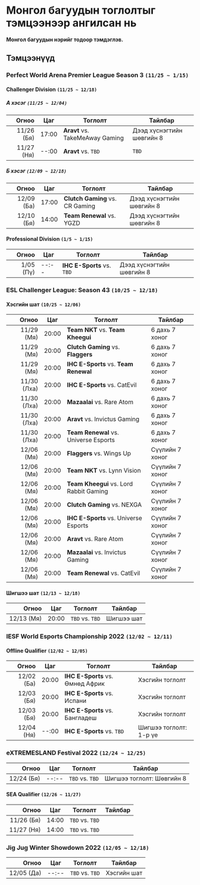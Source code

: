 
Монгол багуудын тоглолтыг тэмцээнээр ангилсан нь
================================================

**Монгол багуудын нэрийг тодоор тэмдэглэв.**

Тэмцээнүүд
----------

### Perfect World Arena Premier League Season 3 `(11/25 ~ 1/15)`

#### Challenger Division `(11/25 ~ 12/18)`

##### А хэсэг `(11/25 ~ 12/04)`

Огноо | Цаг | Тоглолт | Тайлбар
------: | ------ | ------ | ------
11/26 (Бя) | 17:00 | **Aravt** vs. TakeMeAway Gaming | Дээд хүснэгтийн шөвгийн 8
11/27 (Ня) | --:00 | **Aravt** vs. `TBD` | `TBD`

##### Б хэсэг `(12/09 ~ 12/18)`

Огноо | Цаг | Тоглолт | Тайлбар
------: | ------ | ------ | ------
12/09 (Ба) | 17:00 | **Clutch Gaming** vs. CR Gaming | Дээд хүснэгтийн шөвгийн 8
12/10 (Бя) | 14:00 | **Team Renewal** vs. YGZD | Дээд хүснэгтийн шөвгийн 8

#### Professional Division `(1/5 ~ 1/15)`

Огноо | Цаг | Тоглолт | Тайлбар
------: | ------ | ------ | ------
1/05 (Пү) | --:-- | **IHC E-Sports** vs. `TBD` | Дээд хүснэгтийн шөвгийн 8

### ESL Challenger League: Season 43 `(10/25 ~ 12/18)`

#### Хэсгийн шат `(10/25 ~ 12/06)`

Огноо | Цаг | Тоглолт | Тайлбар
------: | ------ | ------ | ------
11/29 (Мя) | 20:00 | **Team NKT** vs. **Team Kheegui** | 6 дахь 7 хоног
11/29 (Мя) | 20:00 | **Clutch Gaming** vs. **Flaggers** | 6 дахь 7 хоног
11/29 (Мя) | 20:00 | **IHC E-Sports** vs. **Team Renewal** | 6 дахь 7 хоног
11/30 (Лха) | 20:00 | **IHC E-Sports** vs. CatEvil | 6 дахь 7 хоног
11/30 (Лха) | 20:00 | **Mazaalai** vs. Rare Atom | 6 дахь 7 хоног
11/30 (Лха) | 20:00 | **Aravt** vs. Invictus Gaming | 6 дахь 7 хоног
11/30 (Лха) | 20:00 | **Team Renewal** vs. Universe Esports | 6 дахь 7 хоног
12/06 (Мя) | 20:00 | **Flaggers** vs. Wings Up | Сүүлийн 7 хоног
12/06 (Мя) | 20:00 | **Team NKT** vs. Lynn Vision | Сүүлийн 7 хоног
12/06 (Мя) | 20:00 | **Team Kheegui** vs. Lord Rabbit Gaming | Сүүлийн 7 хоног
12/06 (Мя) | 20:00 | **Clutch Gaming** vs. NEXGA | Сүүлийн 7 хоног
12/06 (Мя) | 20:00 | **IHC E-Sports** vs. Universe Esports | Сүүлийн 7 хоног
12/06 (Мя) | 20:00 | **Aravt** vs. Rare Atom | Сүүлийн 7 хоног
12/06 (Мя) | 20:00 | **Mazaalai** vs. Invictus Gaming | Сүүлийн 7 хоног
12/06 (Мя) | 20:00 | **Team Renewal** vs. CatEvil | Сүүлийн 7 хоног

#### Шигшээ шат `(12/13 ~ 12/18)`

Огноо | Цаг | Тоглолт | Тайлбар
------: | ------ | ------ | ------
12/13 (Мя) | 20:00 | `TBD` vs. `TBD` | Шигшээ шат

### IESF World Esports Championship 2022 `(12/02 ~ 12/11)`

#### Offline Qualifier `(12/02 ~ 12/05)`

Огноо | Цаг | Тоглолт | Тайлбар
------: | ------ | ------ | ------
12/02 (Ба) | 20:00 | **IHC E-Sports** vs. Өмнөд Африк | Хэсгийн тоглолт
12/03 (Бя) | 20:00 | **IHC E-Sports** vs. Испани | Хэсгийн тоглолт
12/03 (Бя) | 20:00 | **IHC E-Sports** vs. Бангладеш | Хэсгийн тоглолт
12/04 (Ня) | --:00 | **IHC E-Sports** vs. `TBD` | Шигшээ тоглолт: 1-р үе

### eXTREMESLAND Festival 2022 `(12/24 ~ 12/25)`

Огноо | Цаг | Тоглолт | Тайлбар
------: | ------ | ------ | ------
12/24 (Бя) | --:-- | `TBD` vs. `TBD` | Шигшээ тоглолт: Шөвгийн 8

#### SEA Qualifier `(12/26 ~ 11/27)`

Огноо | Цаг | Тоглолт | Тайлбар
------: | ------ | ------ | ------
11/26 (Бя) | 14:00 | `TBD` vs. `TBD` | 
11/27 (Ня) | 14:00 | `TBD` vs. `TBD` | 

### Jig Jug Winter Showdown 2022 `(12/05 ~ 12/18)`

Огноо | Цаг | Тоглолт | Тайлбар
------: | ------ | ------ | ------
12/05 (Да) | --:-- | `TBD` vs. `TBD` | Хэсгийн шат
